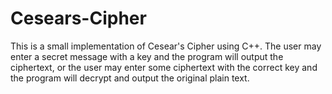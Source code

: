 # Cesears-Cipher

This is a small implementation of Cesear's Cipher using C++. The user may enter a secret message with a key and the program will output the ciphertext, or the user may enter some ciphertext with the correct key and the program will decrypt and output the original plain text. 
